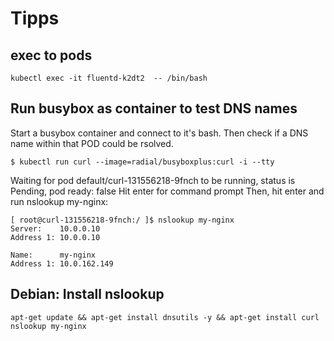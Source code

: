 # Tipps

## exec to pods
```shell
kubectl exec -it fluentd-k2dt2  -- /bin/bash
```

## Run busybox as container to test DNS names

Start a busybox container and connect to it's bash. Then check if a DNS name within that POD could be rsolved.

```shell
$ kubectl run curl --image=radial/busyboxplus:curl -i --tty
```

Waiting for pod default/curl-131556218-9fnch to be running, status is Pending, pod ready: false
Hit enter for command prompt
Then, hit enter and run nslookup my-nginx:
```shell
[ root@curl-131556218-9fnch:/ ]$ nslookup my-nginx
Server:    10.0.0.10
Address 1: 10.0.0.10

Name:      my-nginx
Address 1: 10.0.162.149
```
## Debian: Install nslookup
```shell
apt-get update && apt-get install dnsutils -y && apt-get install curl
nslookup my-nginx
```
